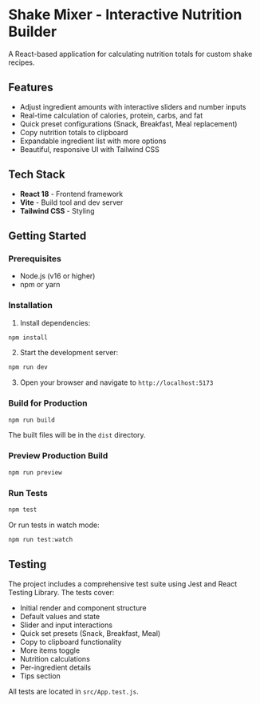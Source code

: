 # Shake Mixer - Interactive Nutrition Builder

A React-based application for calculating nutrition totals for custom shake recipes.

## Features

- Adjust ingredient amounts with interactive sliders and number inputs
- Real-time calculation of calories, protein, carbs, and fat
- Quick preset configurations (Snack, Breakfast, Meal replacement)
- Copy nutrition totals to clipboard
- Expandable ingredient list with more options
- Beautiful, responsive UI with Tailwind CSS

## Tech Stack

- **React 18** - Frontend framework
- **Vite** - Build tool and dev server
- **Tailwind CSS** - Styling

## Getting Started

### Prerequisites

- Node.js (v16 or higher)
- npm or yarn

### Installation

1. Install dependencies:
```bash
npm install
```

2. Start the development server:
```bash
npm run dev
```

3. Open your browser and navigate to `http://localhost:5173`

### Build for Production

```bash
npm run build
```

The built files will be in the `dist` directory.

### Preview Production Build

```bash
npm run preview
```

### Run Tests

```bash
npm test
```

Or run tests in watch mode:

```bash
npm run test:watch
```

## Testing

The project includes a comprehensive test suite using Jest and React Testing Library. The tests cover:

- Initial render and component structure
- Default values and state
- Slider and input interactions
- Quick set presets (Snack, Breakfast, Meal)
- Copy to clipboard functionality
- More items toggle
- Nutrition calculations
- Per-ingredient details
- Tips section

All tests are located in `src/App.test.js`.
